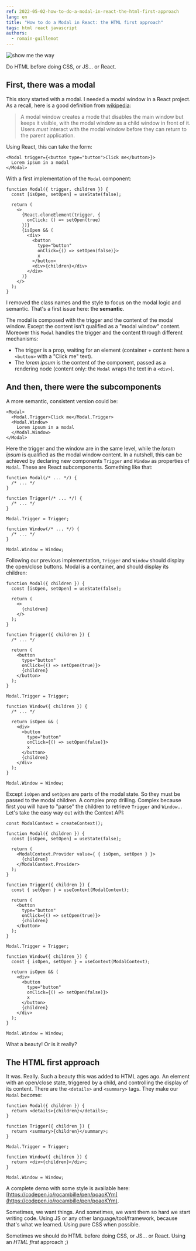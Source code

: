 ```yaml
---
ref: 2022-05-02-how-to-do-a-modal-in-react-the-html-first-approach
lang: en
title: "How to do a Modal in React: the HTML first approach"
tags: html react javascript
authors:
  - romain-guillemot
---
```


![show me the way](/assets/2022-05-02-how-to-do-a-modal-in-react-the-html-first-approach-cover-min.jpeg)

Do HTML before doing CSS, or JS... or React.<!--more-->

## First, there was a modal

This story started with a modal. I needed a modal window in a React project. As a recall, here is a good definition from [wikipedia](https://en.wikipedia.org/wiki/Modal_window):

> A modal window creates a mode that disables the main window but keeps it visible, with the modal window as a child window in front of it. Users _must_ interact with the modal window before they can return to the parent application.

Using React, this can take the form:

```react
<Modal trigger={<button type="button">Click me</button>}>
  Lorem ipsum in a modal
</Modal>
```

With a first implementation of the `Modal` component:

```react
function Modal({ trigger, children }) {
  const [isOpen, setOpen] = useState(false);

  return (
    <>
      {React.cloneElement(trigger, {
        onClick: () => setOpen(true)
      })}
      {isOpen && (
        <div>
          <button
            type="button"
            onClick={() => setOpen(false)}>
            x
          </button>
          <div>{children}</div>
        </div>
      )}
    </>
  );
}
```

I removed the class names and the style to focus on the modal logic and semantic. That's a first issue here: the **semantic**.

The modal is composed with the trigger and the content of the modal window. Except the content isn't qualified as a "modal window" content. Moreover this `Modal` handles the trigger and the content through different mechanisms:

- The trigger is a prop, waiting for an element (container + content: here a `<button>` with a "Click me" text).
- The _lorem ipsum_ is the content of the component, passed as a rendering node (content only: the `Modal` wraps the text in a `<div>`).

## And then, there were the subcomponents

A more semantic, consistent version could be:

```react
<Modal>
  <Modal.Trigger>Click me</Modal.Trigger>
  <Modal.Window>
    Lorem ipsum in a modal
  </Modal.Window>
</Modal>
```

Here the trigger and the window are in the same level, while the _lorem ipsum_ is qualified as the modal window content. In a nutshell, this can be achieved by declaring new components `Trigger` and `Window` as properties of `Modal`. These are React subcomponents. Something like that:

```react
function Modal(/* ... */) {
  /* ... */
}

function Trigger(/* ... */) {
  /* ... */
}

Modal.Trigger = Trigger;

function Window(/* ... */) {
  /* ... */
}

Modal.Window = Window;
```

Following our previous implementation, `Trigger` and `Window` should display the open/close buttons. Modal is a container, and should display its children:

```react
function Modal({ children }) {
  const [isOpen, setOpen] = useState(false);

  return (
    <>
      {children}
    </>
  );
}

function Trigger({ children }) {
  /* ... */

  return (
    <button
      type="button"
      onClick={() => setOpen(true)}>
      {children}
    </button>
  );
}

Modal.Trigger = Trigger;

function Window({ children }) {
  /* ... */

  return isOpen && (
    <div>
      <button
        type="button"
        onClick={() => setOpen(false)}>
        x
      </button>
      {children}
    </div>
  );
}

Modal.Window = Window;
```

Except `isOpen` and `setOpen` are parts of the modal state. So they must be passed to the modal children. A complex prop drilling. Complex because first you will have to "parse" the children to retrieve `Trigger` and `Window`... Let's take the easy way out with the Context API:

```react
const ModalContext = createContext();

function Modal({ children }) {
  const [isOpen, setOpen] = useState(false);

  return (
    <ModalContext.Provider value={ { isOpen, setOpen } }>
      {children}
    </ModalContext.Provider>
  );
}

function Trigger({ children }) {
  const { setOpen } = useContext(ModalContext);

  return (
    <button
      type="button"
      onClick={() => setOpen(true)}>
      {children}
    </button>
  );
}

Modal.Trigger = Trigger;

function Window({ children }) {
  const { isOpen, setOpen } = useContext(ModalContext);

  return isOpen && (
    <div>
      <button
        type="button"
        onClick={() => setOpen(false)}>
        x
      </button>
      {children}
    </div>
  );
}

Modal.Window = Window;
```

What a beauty! Or is it really?

## The HTML first approach

It was. Really. Such a beauty this was added to HTML ages ago. An element with an open/close state, triggered by a child, and controlling the display of its content. There are the `<details>` and `<summary>` tags. They make our `Modal` become:

```react
function Modal({ children }) {
  return <details>{children}</details>;
}

function Trigger({ children }) {
  return <summary>{children}</summary>;
}

Modal.Trigger = Trigger;

function Window({ children }) {
  return <div>{children}</div>;
}

Modal.Window = Window;
```

A complete demo with some style is available here: [https://codepen.io/rocambille/pen/poaoKYm](https://codepen.io/rocambille/pen/poaoKYm).

Sometimes, we want things. And sometimes, we want them so hard we start writing code. Using JS or any other language/tool/framework, because that's what we learned. Using pure CSS when possible.

Sometimes we should do HTML before doing CSS, or JS... or React. Using an _HTML first_ approach ;)
